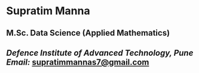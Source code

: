  # Supratim Manna

## M.Sc. Data Science (Applied Mathematics)  
_Defence Institute of Advanced Technology, Pune_  
_Email:_ [supratimmannas7@gmail.com](mailto:supratimmannas7@gmail.com)  
---
